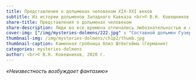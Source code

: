 ```yaml
---
title: Представления о дольменах человеком ХIХ-ХХI веков
subtitle: Из истории дольменов Западного Кавказа <br>© В.Н. Ковешников
share-title: Представления о дольменах человеком
share-description: Люди во все времена отличались любознательностью и когда у них не хватало знаний для объяснения того или иного явления, они придумывали свои сказочные пояснения.
cover-img: ["/img/mysteries-dolmens/222.jpg" : "Составной дольмен Гузерипль 1, вид с западной фасадной стороны"]
thumbnail-img: /img/mysteries-dolmens/ch1p2/thumb.jpg
thumbnail-caption: Каменная гробница близ Штёкгейма (Германия)
categories: mysteries-dolmens
author: <br>© В.Н. Ковешников, 2020 г.
---
```

_«Неизвестность возбуждает фантазию»_
